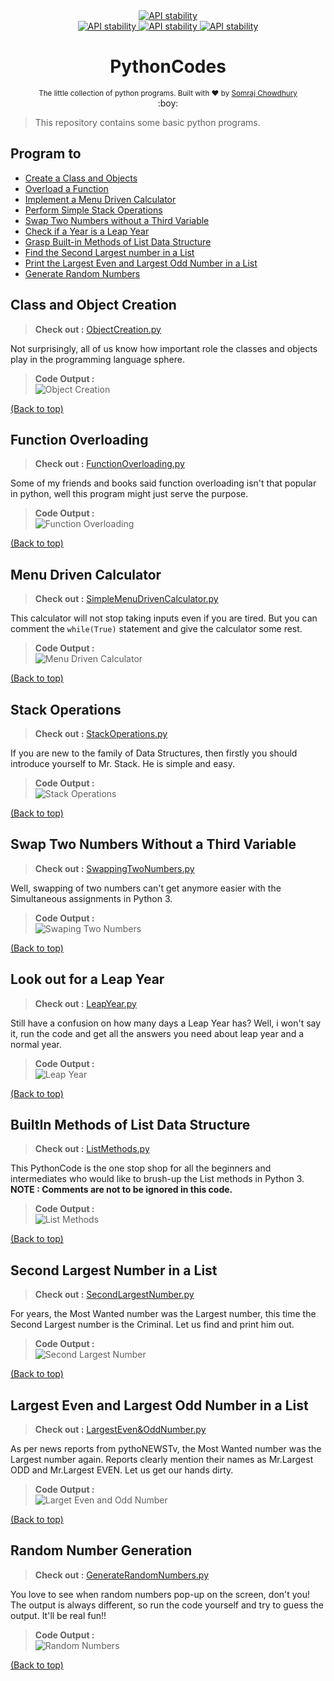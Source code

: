 <div align="center">
  <a href="https://www.python.org/">
    <img src="http://ForTheBadge.com/images/badges/made-with-python.svg"
      alt="API stability" />
  </a>
</div>

<div align="center">
  <!-- Contributors -->
  <a href="https://github.com/somrajchowdhury/PythonCodes/graphs/contributors">
    <img src="https://img.shields.io/badge/contributor(s)-1-red.svg"
      alt="API stability" />
  </a>

  <!-- Python Version -->
  <a href="https://github.com/somrajchowdhury/PythonCodes/">
    <img src="https://img.shields.io/badge/Python-3.x-blue.svg"
      alt="API stability" />
  </a>
  
  <!-- Number of Codes -->
  <a href="https://github.com/somrajchowdhury/PythonCodes/">
    <img src="https://img.shields.io/badge/10-codes-brightgreen.svg"
      alt="API stability" />
  </a>
</div>

<h1 align="center">PythonCodes</h1>

<div align="center">
  <sub>The little collection of python programs. Built with ❤︎ by
  <a href="https://github.com/somrajchowdhury">Somraj Chowdhury</a> 
</div>
  
<div align="center">
  :boy:
</div>

> This repository contains some basic python programs.

## Program to

- [Create a Class and Objects](#class-and-object-creation)
- [Overload a Function](#function-overloading)
- [Implement a Menu Driven Calculator](#menu-driven-calculator)
- [Perform Simple Stack Operations](#stack-operations)
- [Swap Two Numbers without a Third Variable](#swap-two-numbers-without-a-third-variable)
- [Check if a Year is a Leap Year](#look-out-for-a-leap-year)
- [Grasp Built-in Methods of List Data Structure](#builtin-methods-of-list-data-structure)
- [Find the Second Largest number in a List](#second-largest-number-in-a-list)
- [Print the Largest Even and Largest Odd Number in a List](#largest-even-and-largest-odd-number-in-a-list)
- [Generate Random Numbers](#random-number-generation)

## Class and Object Creation

> **Check out :** [ObjectCreation.py](https://github.com/somrajchowdhury/PythonCodes/blob/master/ObjectCreation.py)

Not surprisingly, all of us know how important role the classes and objects play in the programming language sphere. 
> **Code Output :**         
> ![Object Creation](https://github.com/somrajchowdhury/PythonCodes/blob/master/Outputs/ObjectCreation.png "Object Creation")

[(Back to top)](#program-to)

## Function Overloading

> **Check out :** [FunctionOverloading.py](https://github.com/somrajchowdhury/PythonCodes/blob/master/FunctionOverloading.py)

Some of my friends and books said function overloading isn't that popular in python, well this program might just serve the purpose.
> **Code Output :**         
> ![Function Overloading](https://github.com/somrajchowdhury/PythonCodes/blob/master/Outputs/FunctionOverloading.png "Function Overloading")

[(Back to top)](#program-to)

## Menu Driven Calculator

> **Check out :** [SimpleMenuDrivenCalculator.py](https://github.com/somrajchowdhury/PythonCodes/blob/master/SimpleMenuDrivenCalculator.py)

This calculator will not stop taking inputs even if you are tired. But you can comment the `while(True)` statement and give the calculator some rest.
> **Code Output :**         
> ![Menu Driven Calculator](https://github.com/somrajchowdhury/PythonCodes/blob/master/Outputs/SimpleMenuDrivenCalculator.gif "Menu Driven Calculator")

[(Back to top)](#program-to)

## Stack Operations

> **Check out :** [StackOperations.py](https://github.com/somrajchowdhury/PythonCodes/blob/master/StackOperations.py)

If you are new to the family of Data Structures, then firstly you should introduce yourself to Mr. Stack. He is simple and easy.
> **Code Output :**         
> ![Stack Operations](https://github.com/somrajchowdhury/PythonCodes/blob/master/Outputs/StackOperations.gif "Stack Operations")

[(Back to top)](#program-to)

## Swap Two Numbers Without a Third Variable

> **Check out :** [SwappingTwoNumbers.py](https://github.com/somrajchowdhury/PythonCodes/blob/master/SwappingTwoNumbers.py)

Well, swapping of two numbers can't get anymore easier with the Simultaneous assignments in Python 3.
> **Code Output :**         
> ![Swaping Two Numbers](https://github.com/somrajchowdhury/PythonCodes/blob/master/Outputs/SwappingTwoNumbers.gif "Swap Two Numbers Without a Third Variable")

[(Back to top)](#program-to)

## Look out for a Leap Year

> **Check out :** [LeapYear.py](https://github.com/somrajchowdhury/PythonCodes/blob/master/LeapYear.py)

Still have a confusion on how many days a Leap Year has? Well, i won't say it, run the code and get all the answers you need about leap year and a normal year.
> **Code Output :**         
> ![Leap Year](https://github.com/somrajchowdhury/PythonCodes/blob/master/Outputs/LeapYear.gif "Checks if a year is a Lear Year")

[(Back to top)](#program-to)

## BuiltIn Methods of List Data Structure

> **Check out :** [ListMethods.py](https://github.com/somrajchowdhury/PythonCodes/blob/master/ListMethods.py)

This PythonCode is the one stop shop for all the beginners and intermediates who would like to brush-up the List methods in Python 3. **NOTE : Comments are not to be ignored in this code.**
> **Code Output :**         
> ![List Methods](https://github.com/somrajchowdhury/PythonCodes/blob/master/Outputs/ListMethods.png "One stop to know all about the List Data Structure")

[(Back to top)](#program-to)

## Second Largest Number in a List

> **Check out :** [SecondLargestNumber.py](https://github.com/somrajchowdhury/PythonCodes/blob/master/SecondLargestNumber.py)

For years, the Most Wanted number was the Largest number, this time the Second Largest number is the Criminal. Let us find and print him out.
> **Code Output :**         
> ![Second Largest Number](https://github.com/somrajchowdhury/PythonCodes/blob/master/Outputs/SecondLargestNumber.gif "Find the Second Largest Number in a List")

[(Back to top)](#program-to)

## Largest Even and Largest Odd Number in a List

> **Check out :** [LargestEven&OddNumber.py](https://github.com/somrajchowdhury/PythonCodes/blob/master/LargestEven&OddNumber.py)

As per news reports from pythoNEWSTv, the Most Wanted number was the Largest number again. Reports clearly mention their names as Mr.Largest ODD and Mr.Largest EVEN. Let us get our hands dirty.
> **Code Output :**         
> ![Larget Even and Odd Number](https://github.com/somrajchowdhury/PythonCodes/blob/master/Outputs/LargestEven&OddNumber.gif "Find the Largest Even and Odd Number in a List")

[(Back to top)](#program-to)

## Random Number Generation

> **Check out :** [GenerateRandomNumbers.py](https://github.com/somrajchowdhury/PythonCodes/blob/master/GenerateRandomNumbers.py)

You love to see when random numbers pop-up on the screen, don't you! The output is always different, so run the code yourself and try to guess the output. It'll be real fun!!
> **Code Output :**         
> ![Random Numbers](https://github.com/somrajchowdhury/PythonCodes/blob/master/Outputs/GenerateRandomNumbers.gif "Generate Random Numbers")

[(Back to top)](#program-to)
